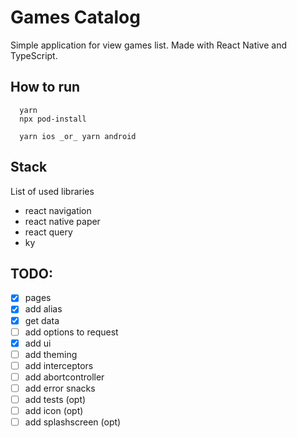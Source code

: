 # Games Catalog

Simple application for view games list.
Made with React Native and TypeScript.

## How to run
```
  yarn
  npx pod-install

  yarn ios _or_ yarn android
```

## Stack
List of used libraries

- react navigation
- react native paper
- react query
- ky

## TODO: 
- [x] pages
- [x] add alias
- [x] get data
- [ ] add options to request
- [X] add ui
- [ ] add theming
- [ ] add interceptors
- [ ] add abortcontroller
- [ ] add error snacks
- [ ] add tests (opt)
- [ ] add icon (opt)
- [ ] add splashscreen (opt)
